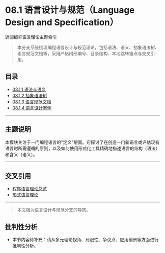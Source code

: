 # 08.1 语言设计与规范（Language Design and Specification）

[返回编程语言理论主题索引](README.md)

> 本分支系统梳理编程语言设计与规范理论，包括语法、语义、抽象语法树、语言规范文档等，采用严格树形编号、目录结构、本地跳转锚点与交叉引用。

## 目录

- [08.1.1 语法与语义](./08.1.1_Syntax_and_Semantics.md)
- [08.1.2 抽象语法树](./08.1.2_Abstract_Syntax_Tree.md)
- [08.1.3 语言规范文档](./08.1.3_Language_Specification.md)
- [08.1.4 语言设计案例](./08.1.4_Language_Design_Cases.md)

---

## 主题说明

本模块关注于一门编程语言的"定义"层面。它探讨了在创造一门新语言或评估现有语言时所需遵循的原则，以及如何使用形式化工具精确地描述语言的结构（语法）和含义（语义）。

---

## 交叉引用

- [程序语言理论总览](README.md)
- [形式语言理论](README.md)

---

> 本文档为语言设计与规范分支的导航。


## 批判性分析

- 本节内容待补充：请从多元理论视角、局限性、争议点、应用前景等方面进行批判性分析。
